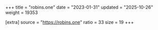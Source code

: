 +++
title = "robins.one"
date = "2023-01-31"
updated = "2025-10-26"
weight = 19353

[extra]
source = "https://robins.one"
ratio = 33
size = 19
+++

